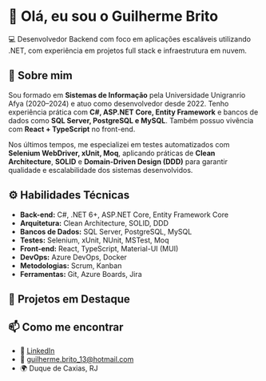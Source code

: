 # 👋 Olá, eu sou o Guilherme Brito

💻 Desenvolvedor Backend com foco em aplicações escaláveis utilizando .NET, com experiência em projetos full stack e infraestrutura em nuvem.

## 🧠 Sobre mim

Sou formado em **Sistemas de Informação** pela Universidade Unigranrio Afya (2020–2024) e atuo como desenvolvedor desde 2022. Tenho experiência prática com **C#, ASP.NET Core, Entity Framework** e bancos de dados como **SQL Server, PostgreSQL e MySQL**. Também possuo vivência com **React + TypeScript** no front-end.

Nos últimos tempos, me especializei em testes automatizados com **Selenium WebDriver, xUnit, Moq**, aplicando práticas de **Clean Architecture**, **SOLID** e **Domain-Driven Design (DDD)** para garantir qualidade e escalabilidade dos sistemas desenvolvidos.

## ⚙️ Habilidades Técnicas

- **Back-end:** C#, .NET 6+, ASP.NET Core, Entity Framework Core  
- **Arquitetura:** Clean Architecture, SOLID, DDD  
- **Bancos de Dados:** SQL Server, PostgreSQL, MySQL  
- **Testes:** Selenium, xUnit, NUnit, MSTest, Moq  
- **Front-end:** React, TypeScript, Material-UI (MUI)  
- **DevOps:** Azure DevOps, Docker  
- **Metodologias:** Scrum, Kanban  
- **Ferramentas:** Git, Azure Boards, Jira  

## 📌 Projetos em Destaque



## 📫 Como me encontrar

- 💼 [LinkedIn](https://www.linkedin.com/in/britoguilherme07)
- 📧 guilherme.brito_13@hotmail.com  
- 🌍 Duque de Caxias, RJ  
